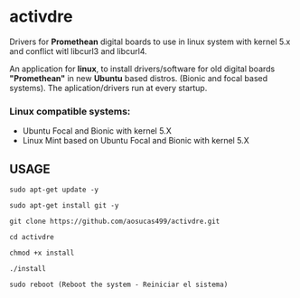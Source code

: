 # activdre

Drivers for <b>Promethean</b> digital boards to use in linux system with kernel 5.x and conflict witl libcurl3 and libcurl4.

An application for <b>linux</b>, to install drivers/software for old digital boards <b>"Promethean"</b> in new <b>Ubuntu</b> based distros. (Bionic and focal based systems). The aplication/drivers run at every startup.

### Linux compatible systems:

+ Ubuntu Focal and Bionic with kernel 5.X
+ Linux Mint based on Ubuntu Focal and Bionic with kernel 5.X

## USAGE

    sudo apt-get update -y
    
    sudo apt-get install git -y

    git clone https://github.com/aosucas499/activdre.git

    cd activdre
    
    chmod +x install

    ./install
    
    sudo reboot (Reboot the system - Reiniciar el sistema)
